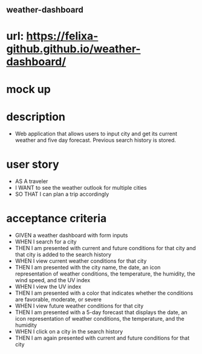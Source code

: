 ## weather-dashboard

# url: https://felixa-github.github.io/weather-dashboard/

# mock up


# description
- Web application that allows users to input city and get its current weather and five day forecast. Previous search history is stored.

# user story
- AS A traveler
- I WANT to see the weather outlook for multiple cities
- SO THAT I can plan a trip accordingly

# acceptance criteria
- GIVEN a weather dashboard with form inputs
- WHEN I search for a city
- THEN I am presented with current and future conditions for that city and that city is added to the search history
- WHEN I view current weather conditions for that city
- THEN I am presented with the city name, the date, an icon representation of weather conditions, the temperature, the humidity, the wind speed, and the UV index
- WHEN I view the UV index
- THEN I am presented with a color that indicates whether the conditions are favorable, moderate, or severe
- WHEN I view future weather conditions for that city
- THEN I am presented with a 5-day forecast that displays the date, an icon representation of weather conditions, the temperature, and the humidity
- WHEN I click on a city in the search history
- THEN I am again presented with current and future conditions for that city
